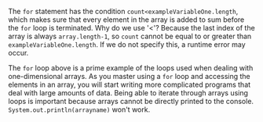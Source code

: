 The `for` statement has the condition `count<exampleVariableOne.length`, which makes sure that every element in the array is added to sum before the `for` loop is terminated. Why do we use '<'? Because the last index of the array is always `array.length-1`, so `count` cannot be equal to or greater than `exampleVariableOne.length`. If we do not specify this, a runtime error may occur.

The `for` loop above is a prime example of the loops used when dealing with one-dimensional arrays. As you master using a `for` loop and accessing the elements in an array, you will start writing more complicated programs that deal with large amounts of data. Being able to iterate through arrays using loops is important because arrays cannot be directly printed to the console. `System.out.println(arrayname)` won't work.

